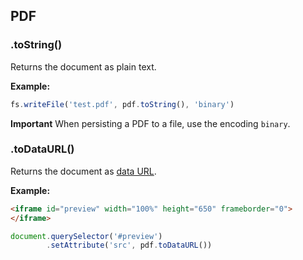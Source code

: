 ## PDF

### .toString()

Returns the document as plain text.

**Example:**

```js
fs.writeFile('test.pdf', pdf.toString(), 'binary')
```

**Important** When persisting a PDF to a file, use the encoding `binary`.

### .toDataURL()

Returns the document as [data URL](https://developer.mozilla.org/en-US/docs/data_URIs).

**Example:**

```html
<iframe id="preview" width="100%" height="650" frameborder="0">
</iframe>
```

```js
document.querySelector('#preview')
        .setAttribute('src', pdf.toDataURL())
```
